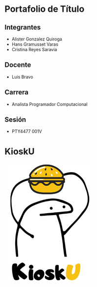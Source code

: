 # Portafolio de Título

## Integrantes
- Alister Gonzalez Quiroga
- Hans Gramusset Varas
- Cristina Reyes Saravia

## Docente
- Luis Bravo

## Carrera
- Analista Programador Computacional

## Sesión
- PTY4477 001V

#
# KioskU
![logo](logo.png)

